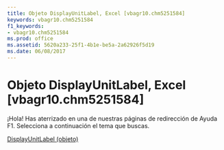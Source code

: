 ```yaml
---
title: Objeto DisplayUnitLabel, Excel [vbagr10.chm5251584]
keywords: vbagr10.chm5251584
f1_keywords:
- vbagr10.chm5251584
ms.prod: office
ms.assetid: 5620a233-25f1-4b1e-be5a-2a62926f5d19
ms.date: 06/08/2017
---
```





# Objeto DisplayUnitLabel, Excel [vbagr10.chm5251584]

¡Hola! Has aterrizado en una de nuestras páginas de redirección de Ayuda F1. Selecciona a continuación el tema que buscas.


 [DisplayUnitLabel (objeto)](http://msdn.microsoft.com/library/displayunitlabel-object%28Office.15%29.aspx)


